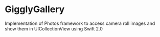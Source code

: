 # GigglyGallery
Implementation of Photos framework to access camera roll images and show them in UICollectionView using Swift 2.0 
